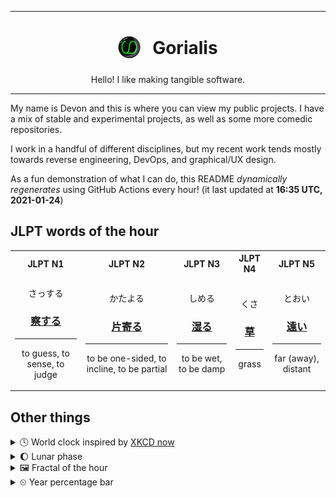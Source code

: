 ***

<h1 align="center">
<sub>
    <img src="readme/resources/avatar.png" height="36">
</sub>
&nbsp;
Gorialis
</h1>
<p align="center">
Hello! I like making tangible software.
</p>

***

My name is Devon and this is where you can view my public projects. I have a mix of stable and experimental projects, as well as some more comedic repositories.

I work in a handful of different disciplines, but my recent work tends mostly towards reverse engineering, DevOps, and graphical/UX design.

As a fun demonstration of what I can do, this README *dynamically regenerates* using GitHub Actions every hour! (it last updated at **16:35 UTC, 2021-01-24**)

<h2>JLPT words of the hour</h2>
<table>
    <tr>
        <th>JLPT N1</th>
        <th>JLPT N2</th>
        <th>JLPT N3</th>
        <th>JLPT N4</th>
        <th>JLPT N5</th>
    </tr>
    <tr>
        <td>
            <p align="center">さっする</p>
            <h3 align="center"><b><a href="https://jisho.org/search/%E5%AF%9F%E3%81%99%E3%82%8B">察する</a></b></h3>
            <hr>
            <p align="center">to guess,<wbr> to sense,<wbr> to judge</p>
        </td>
        <td>
            <p align="center">かたよる</p>
            <h3 align="center"><b><a href="https://jisho.org/search/%E7%89%87%E5%AF%84%E3%82%8B">片寄る</a></b></h3>
            <hr>
            <p align="center">to be one-sided,<wbr> to incline,<wbr> to be partial</p>
        </td>
        <td>
            <p align="center">しめる</p>
            <h3 align="center"><b><a href="https://jisho.org/search/%E6%B9%BF%E3%82%8B">湿る</a></b></h3>
            <hr>
            <p align="center">to be wet,<wbr> to be damp</p>
        </td>
        <td>
            <p align="center">くさ</p>
            <h3 align="center"><b><a href="https://jisho.org/search/%E8%8D%89">草</a></b></h3>
            <hr>
            <p align="center">grass</p>
        </td>
        <td>
            <p align="center">とおい</p>
            <h3 align="center"><b><a href="https://jisho.org/search/%E9%81%A0%E3%81%84">遠い</a></b></h3>
            <hr>
            <p align="center">far (away),<wbr> distant</p>
        </td>
    </tr>
</table>

<h2>Other things</h2>
<details>
<summary>🕓  World clock inspired by <a href="https://xkcd.com/now">XKCD now</a></summary>

> <img src="generated/now.png" width="512">

</details>
<details>
<summary>🌔 Lunar phase</summary>

The moon is approximately 40.93% through its phase (Waxing Gibbous).

</details>
<details>
<summary>&#x1f5bc; Fractal of the hour</summary>

> <img src="generated/fractal.png" width="512">

</details>
<details>
<summary>&#x23f2; Year percentage bar</summary>
<pre><code>2021 [█▁▁▁▁▁▁▁▁▁▁▁▁▁▁▁▁▁▁▁] 6.49%</code></pre>
</details>
